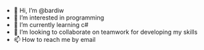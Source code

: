 - 👋 Hi, I’m @bardiw
- 👀 I’m interested in programming
- 🌱 I’m currently learning c#
- 💞️ I’m looking to collaborate on teamwork for developing my skills
- 📫 How to reach me by email

<!---
bardiw/bardiw is a ✨ special ✨ repository because its `README.md` (this file) appears on your GitHub profile.
You can click the Preview link to take a look at your changes.
--->
